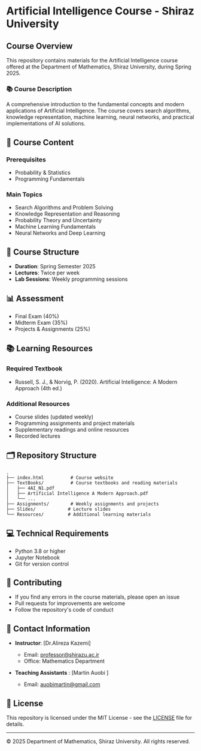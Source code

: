 # Artificial Intelligence Course - Shiraz University


## Course Overview
This repository contains materials for the Artificial Intelligence course offered at the Department of Mathematics, Shiraz University, during Spring 2025.

### 📚 Course Description
A comprehensive introduction to the fundamental concepts and modern applications of Artificial Intelligence. The course covers search algorithms, knowledge representation, machine learning, neural networks, and practical implementations of AI solutions.

## 📖 Course Content

### Prerequisites
- Probability & Statistics
- Programming Fundamentals

### Main Topics
- Search Algorithms and Problem Solving
- Knowledge Representation and Reasoning
- Probability Theory and Uncertainty
- Machine Learning Fundamentals
- Neural Networks and Deep Learning

## 📅 Course Structure
- **Duration**: Spring Semester 2025
- **Lectures**: Twice per week
- **Lab Sessions**: Weekly programming sessions

## 📊 Assessment
- Final Exam (40%)
- Midterm Exam (35%)
- Projects & Assignments (25%)

## 📚 Learning Resources

### Required Textbook
- Russell, S. J., & Norvig, P. (2020). Artificial Intelligence: A Modern Approach (4th ed.)

### Additional Resources
- Course slides (updated weekly)
- Programming assignments and project materials
- Supplementary readings and online resources
- Recorded lectures

## 🗂️ Repository Structure
```
.
├── index.html          # Course website
├── TextBooks/          # Course textbooks and reading materials
│   ├── 4AI_N1.pdf
│   ├── Artificial Intelligence A Modern Approach.pdf
│   └── ...
├── Assignments/        # Weekly assignments and projects
├── Slides/            # Lecture slides
└── Resources/         # Additional learning materials
```

## 💻 Technical Requirements
- Python 3.8 or higher
- Jupyter Notebook
- Git for version control

## 🤝 Contributing
- If you find any errors in the course materials, please open an issue
- Pull requests for improvements are welcome
- Follow the repository's code of conduct

## 👥 Contact Information
- **Instructor**: [Dr.Alireza Kazemi]
  - Email: professor@shirazu.ac.ir
  - Office: Mathematics Department

- **Teaching Assistants** : [Martin Auobi ]
  - Email: auobimartin@gmail.com
## 📝 License
This repository is licensed under the MIT License - see the [LICENSE](LICENSE) file for details.

---
© 2025 Department of Mathematics, Shiraz University. All rights reserved.